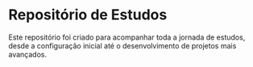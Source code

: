 # Repositório de Estudos

Este repositório foi criado para acompanhar toda a jornada de estudos, desde a configuração inicial até o desenvolvimento de projetos mais avançados.
